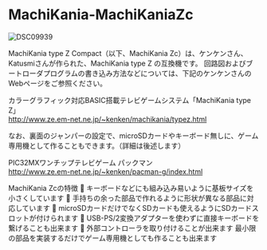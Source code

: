 # MachiKania-MachiKaniaZc
![DSC09939](https://user-images.githubusercontent.com/62051355/127756625-6e2c6678-7443-44e2-bc20-7ae915c8f1a4.JPG)

MachiKania type Z Compact（以下、MachiKania Zc）は、ケンケンさん、Katusmiさんが作られた、MachiKania type Z の互換機です。
回路図およびブートローダプログラムの書き込み方法などについては、下記のケンケンさんのWebページをご参照ください。

カラーグラフィック対応BASIC搭載テレビゲームシステム「MachiKania type Z」<BR>
http://www.ze.em-net.ne.jp/~kenken/machikania/typez.html

なお、裏面のジャンパーの設定で、microSDカードやキーボード無しに、ゲーム専用機として作ることもできます。（詳細は後述します）

PIC32MXワンチップテレビゲーム パックマン<BR>
http://www.ze.em-net.ne.jp/~kenken/pacman-g/index.html

MachiKania Zcの特徴
	キーボードなどにも組み込み易いように基板サイズを小さくしています
	手持ちの余った部品で作れるように形状が異なる部品に対応しています
	microSDカードだけでなくSDカードも使えるようにSDカードスロットが付けられます
	USB-PS/2変換アダプターを使わずに直接キーボードを繋げることも出来ます
	外部コントローラを取り付けることが出来ます
最小限の部品を実装するだけでゲーム専用機としても作ることも出来ます
